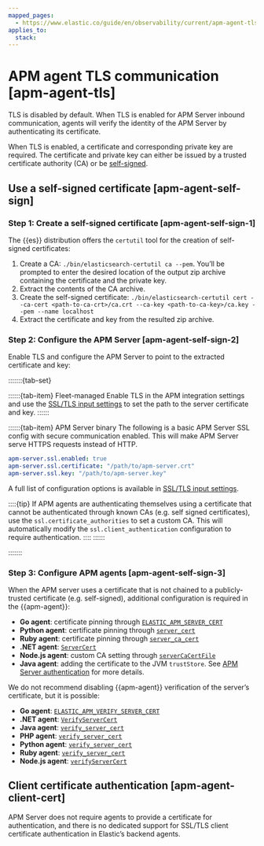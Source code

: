 ```yaml
---
mapped_pages:
  - https://www.elastic.co/guide/en/observability/current/apm-agent-tls.html
applies_to:
  stack:
---
```


# APM agent TLS communication [apm-agent-tls]

TLS is disabled by default. When TLS is enabled for APM Server inbound communication, agents will verify the identity of the APM Server by authenticating its certificate.

When TLS is enabled, a certificate and corresponding private key are required. The certificate and private key can either be issued by a trusted certificate authority (CA) or be [self-signed](#apm-agent-self-sign).

## Use a self-signed certificate [apm-agent-self-sign]

### Step 1: Create a self-signed certificate [apm-agent-self-sign-1]

The {{es}} distribution offers the `certutil` tool for the creation of self-signed certificates:

1. Create a CA: `./bin/elasticsearch-certutil ca --pem`. You’ll be prompted to enter the desired location of the output zip archive containing the certificate and the private key.
2. Extract the contents of the CA archive.
3. Create the self-signed certificate: `./bin/elasticsearch-certutil cert --ca-cert <path-to-ca-crt>/ca.crt --ca-key <path-to-ca-key>/ca.key --pem --name localhost`
4. Extract the certificate and key from the resulted zip archive.

### Step 2: Configure the APM Server [apm-agent-self-sign-2]

Enable TLS and configure the APM Server to point to the extracted certificate and key:

:::::::{tab-set}

::::::{tab-item} Fleet-managed
Enable TLS in the APM integration settings and use the [SSL/TLS input settings](/solutions/observability/apm/ssl-tls-input-settings.md) to set the path to the server certificate and key.
::::::

::::::{tab-item} APM Server binary
The following is a basic APM Server SSL config with secure communication enabled. This will make APM Server serve HTTPS requests instead of HTTP.

```yaml
apm-server.ssl.enabled: true
apm-server.ssl.certificate: "/path/to/apm-server.crt"
apm-server.ssl.key: "/path/to/apm-server.key"
```

A full list of configuration options is available in [SSL/TLS input settings](/solutions/observability/apm/ssl-tls-input-settings.md).

::::{tip}
If APM agents are authenticating themselves using a certificate that cannot be authenticated through known CAs (e.g. self signed certificates), use the `ssl.certificate_authorities` to set a custom CA. This will automatically modify the `ssl.client_authentication` configuration to require authentication.
::::
::::::

:::::::

### Step 3: Configure APM agents [apm-agent-self-sign-3]

When the APM server uses a certificate that is not chained to a publicly-trusted certificate (e.g. self-signed), additional configuration is required in the {{apm-agent}}:

* **Go agent**: certificate pinning through [`ELASTIC_APM_SERVER_CERT`](apm-agent-go://reference/configuration.md#config-server-cert)
* **Python agent**: certificate pinning through [`server_cert`](apm-agent-python://reference/configuration.md#config-server-cert)
* **Ruby agent**: certificate pinning through [`server_ca_cert`](apm-agent-ruby://reference/configuration.md#config-ssl-ca-cert)
* **.NET agent**: [`ServerCert`](apm-agent-dotnet://reference/config-reporter.md#config-server-cert)
* **Node.js agent**: custom CA setting through [`serverCaCertFile`](apm-agent-nodejs://reference/configuration.md#server-ca-cert-file)
* **Java agent**: adding the certificate to the JVM `trustStore`. See [APM Server authentication](apm-agent-java://reference/ssl-configuration.md#ssl-server-authentication) for more details.

We do not recommend disabling {{apm-agent}} verification of the server’s certificate, but it is possible:

* **Go agent**: [`ELASTIC_APM_VERIFY_SERVER_CERT`](apm-agent-go://reference/configuration.md#config-verify-server-cert)
* **.NET agent**: [`VerifyServerCert`](apm-agent-dotnet://reference/config-reporter.md#config-verify-server-cert)
* **Java agent**: [`verify_server_cert`](apm-agent-java://reference/config-reporter.md#config-verify-server-cert)
* **PHP agent**: [`verify_server_cert`](apm-agent-php://reference/configuration-reference.md#config-verify-server-cert)
* **Python agent**: [`verify_server_cert`](apm-agent-python://reference/configuration.md#config-verify-server-cert)
* **Ruby agent**: [`verify_server_cert`](apm-agent-ruby://reference/configuration.md#config-verify-server-cert)
* **Node.js agent**: [`verifyServerCert`](apm-agent-nodejs://reference/configuration.md#validate-server-cert)

## Client certificate authentication [apm-agent-client-cert]

APM Server does not require agents to provide a certificate for authentication, and there is no dedicated support for SSL/TLS client certificate authentication in Elastic’s backend agents.

